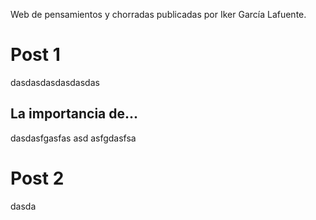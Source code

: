 Web de pensamientos y chorradas publicadas por Iker García Lafuente.

# Post 1
dasdasdasdasdasdas

## La importancia de...
dasdasfgasfas
asd
asfgdasfsa

# Post 2
dasda
